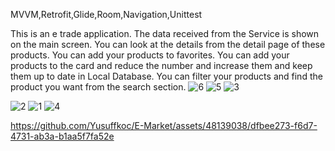 MVVM,Retrofit,Glide,Room,Navigation,Unittest

This is an e trade application. The data received from the Service is shown on the main screen. You can look at the details from the detail page of these products. 
You can add your products to favorites. You can add your products to the card and reduce the number and increase them and keep them up to date in Local Database.
You can filter your products and find the product you want from the search section.
![6](https://github.com/Yusuffkoc/E-Market/assets/48139038/696dea25-3ff4-43b9-ae70-6aecd5516683) ![5](https://github.com/Yusuffkoc/E-Market/assets/48139038/eea52cc0-9b68-44af-b2c5-4e1e5a68ae41) ![3](https://github.com/Yusuffkoc/E-Market/assets/48139038/adebe850-30fa-4a24-bc41-a8013692653c)


![2](https://github.com/Yusuffkoc/E-Market/assets/48139038/9a2699b6-5a73-4172-901e-3f8cd741bc68)
![1](https://github.com/Yusuffkoc/E-Market/assets/48139038/8236deee-b3d6-4db1-95ab-ef3157ee63a9)
![4](https://github.com/Yusuffkoc/E-Market/assets/48139038/095e4d13-74ba-40d3-a19f-d00a617c4ce6)


https://github.com/Yusuffkoc/E-Market/assets/48139038/dfbee273-f6d7-4731-ab3a-b1aa5f7fa52e


